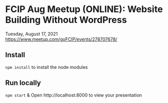 # FCIP Aug Meetup (ONLINE): Website Building Without WordPress
Tuesday, August 17, 2021
https://www.meetup.com/goFCIP/events/278707678/

## Install
`npm install` to install the node modules

## Run locally
`npm start` & Open http://localhost:8000 to view your presentation